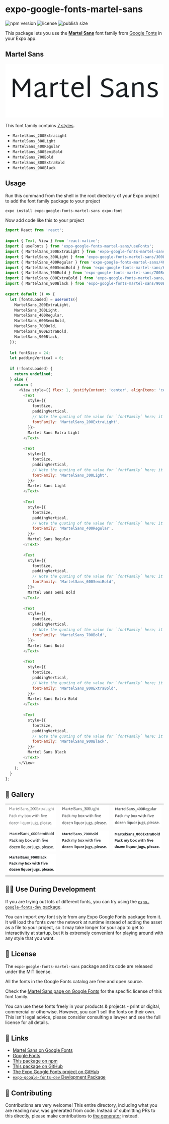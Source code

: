 # expo-google-fonts-martel-sans

![npm version](https://flat.badgen.net/npm/v/expo-google-fonts-martel-sans)
![license](https://flat.badgen.net/github/license/expo/google-fonts)
![publish size](https://flat.badgen.net/packagephobia/install/expo-google-fonts-martel-sans)

This package lets you use the [**Martel Sans**](https://fonts.google.com/specimen/Martel+Sans) font family from [Google Fonts](https://fonts.google.com/) in your Expo app.

## Martel Sans

![Martel Sans](./font-family.png)

This font family contains [7 styles](#-gallery).

- `MartelSans_200ExtraLight`
- `MartelSans_300Light`
- `MartelSans_400Regular`
- `MartelSans_600SemiBold`
- `MartelSans_700Bold`
- `MartelSans_800ExtraBold`
- `MartelSans_900Black`

## Usage

Run this command from the shell in the root directory of your Expo project to add the font family package to your project
```sh
expo install expo-google-fonts-martel-sans expo-font
```

Now add code like this to your project
```js
import React from 'react';

import { Text, View } from 'react-native';
import { useFonts } from 'expo-google-fonts-martel-sans/useFonts';
import { MartelSans_200ExtraLight } from 'expo-google-fonts-martel-sans/200ExtraLight';
import { MartelSans_300Light } from 'expo-google-fonts-martel-sans/300Light';
import { MartelSans_400Regular } from 'expo-google-fonts-martel-sans/400Regular';
import { MartelSans_600SemiBold } from 'expo-google-fonts-martel-sans/600SemiBold';
import { MartelSans_700Bold } from 'expo-google-fonts-martel-sans/700Bold';
import { MartelSans_800ExtraBold } from 'expo-google-fonts-martel-sans/800ExtraBold';
import { MartelSans_900Black } from 'expo-google-fonts-martel-sans/900Black';

export default () => {
  let [fontsLoaded] = useFonts({
    MartelSans_200ExtraLight,
    MartelSans_300Light,
    MartelSans_400Regular,
    MartelSans_600SemiBold,
    MartelSans_700Bold,
    MartelSans_800ExtraBold,
    MartelSans_900Black,
  });

  let fontSize = 24;
  let paddingVertical = 6;

  if (!fontsLoaded) {
    return undefined;
  } else {
    return (
      <View style={{ flex: 1, justifyContent: 'center', alignItems: 'center' }}>
        <Text
          style={{
            fontSize,
            paddingVertical,
            // Note the quoting of the value for `fontFamily` here; it expects a string!
            fontFamily: 'MartelSans_200ExtraLight',
          }}>
          Martel Sans Extra Light
        </Text>

        <Text
          style={{
            fontSize,
            paddingVertical,
            // Note the quoting of the value for `fontFamily` here; it expects a string!
            fontFamily: 'MartelSans_300Light',
          }}>
          Martel Sans Light
        </Text>

        <Text
          style={{
            fontSize,
            paddingVertical,
            // Note the quoting of the value for `fontFamily` here; it expects a string!
            fontFamily: 'MartelSans_400Regular',
          }}>
          Martel Sans Regular
        </Text>

        <Text
          style={{
            fontSize,
            paddingVertical,
            // Note the quoting of the value for `fontFamily` here; it expects a string!
            fontFamily: 'MartelSans_600SemiBold',
          }}>
          Martel Sans Semi Bold
        </Text>

        <Text
          style={{
            fontSize,
            paddingVertical,
            // Note the quoting of the value for `fontFamily` here; it expects a string!
            fontFamily: 'MartelSans_700Bold',
          }}>
          Martel Sans Bold
        </Text>

        <Text
          style={{
            fontSize,
            paddingVertical,
            // Note the quoting of the value for `fontFamily` here; it expects a string!
            fontFamily: 'MartelSans_800ExtraBold',
          }}>
          Martel Sans Extra Bold
        </Text>

        <Text
          style={{
            fontSize,
            paddingVertical,
            // Note the quoting of the value for `fontFamily` here; it expects a string!
            fontFamily: 'MartelSans_900Black',
          }}>
          Martel Sans Black
        </Text>
      </View>
    );
  }
};

```

## 🔡 Gallery


||||
|-|-|-|
|![MartelSans_200ExtraLight](.//200ExtraLight/MartelSans_200ExtraLight.ttf.png)|![MartelSans_300Light](.//300Light/MartelSans_300Light.ttf.png)|![MartelSans_400Regular](.//400Regular/MartelSans_400Regular.ttf.png)||
|![MartelSans_600SemiBold](.//600SemiBold/MartelSans_600SemiBold.ttf.png)|![MartelSans_700Bold](.//700Bold/MartelSans_700Bold.ttf.png)|![MartelSans_800ExtraBold](.//800ExtraBold/MartelSans_800ExtraBold.ttf.png)||
|![MartelSans_900Black](.//900Black/MartelSans_900Black.ttf.png)||||


## 👩‍💻 Use During Development

If you are trying out lots of different fonts, you can try using the [`expo-google-fonts-dev` package](https://github.com/freeboub/google-fonts/tree/master/font-packages/dev#readme).

You can import *any* font style from any Expo Google Fonts package from it. It will load the fonts
over the network at runtime instead of adding the asset as a file to your project, so it may take longer
for your app to get to interactivity at startup, but it is extremely convenient
for playing around with any style that you want.

## 📖 License

The `expo-google-fonts-martel-sans` package and its code are released under the MIT license.

All the fonts in the Google Fonts catalog are free and open source.

Check the [Martel Sans page on Google Fonts](https://fonts.google.com/specimen/Martel+Sans) for the specific license of this font family.

You can use these fonts freely in your products & projects - print or digital, commercial or otherwise. However, you can't sell the fonts on their own. This isn't legal advice, please consider consulting a lawyer and see the full license for all details.

## 🔗 Links

- [Martel Sans on Google Fonts](https://fonts.google.com/specimen/Martel+Sans)
- [Google Fonts](https://fonts.google.com/)
- [This package on npm](https://www.npmjs.com/package/expo-google-fonts-martel-sans)
- [This package on GitHub](https://github.com/freeboub/google-fonts/tree/master/font-packages/martel-sans)
- [The Expo Google Fonts project on GitHub](https://github.com/freeboub/google-fonts)
- [`expo-google-fonts-dev` Devlopment Package](https://github.com/freeboub/google-fonts/tree/master/font-packages/dev)

## 🤝 Contributing

Contributions are very welcome! This entire directory, including what you are reading now, was generated from code. Instead of submitting PRs to this directly, please make contributions to [the generator](https://github.com/freeboub/google-fonts/tree/master/packages/generator) instead.

